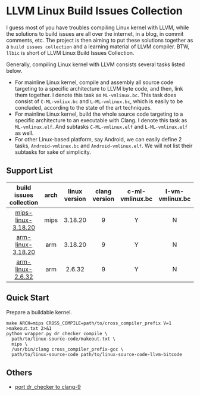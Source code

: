 # LLVM Linux Build Issues Collection

I guess most of you have troubles compiling Linux kernel with LLVM, while the solutions to build issues are all over
the internet, in a blog, in commit comments, etc. The project is then aiming to put these solutions together as a 
`build issues collection` and a learning material of LLVM compiler. BTW, `llbic` is short of LLVM Linux Build Issues
 Collection.
 
 Generally, compiling Linux kernel with LLVM consists several tasks listed below.
 + For mainline Linux kernel, compile and assembly all source code targeting to a specific architecture to LLVM byte 
 code, and then, link them together. I denote this task as `ML-vmlinux.bc`. This task does consist of `C-ML-vmliux.bc`
 and `L-ML-vmlinux.bc`, which is easily to be concluded, according to the state of the art techniques.
 + For mainline Linux kernel, build the whole source code targeting to a specific architecture to an executable with 
 Clang. I denote this task as `ML-vmlinux.elf`. And subtasks `C-ML-vmlinux.elf` and `L-ML-vmlinux.elf` as well.
 + For other Linux-based platform, say Android, we can easily define 2 tasks, `Android-vmlinux.bc` and
 `Android-vmlinux.elf`. We will not list their subtasks for sake of simplicity.


## Support List
|build issues collection|arch|linux version|clang version|c-ml-vmlinux.bc|l-vm-vmlinux.bc|
|:---:|:---:|:---:|:---:|:---:|:---:|
|[mips-linux-3.18.20](./arch/mips/linux-3.18.20.md)|mips|3.18.20|9|Y|N|
|[arm-linux-3.18.20](./arch/arm/linux-3.18.20.md)|arm|3.18.20|9|Y|N|
|[arm-linux-2.6.32](./arch/arm/linux-2.6.32.md)|arm|2.6.32|9|Y|N|

## Quick Start

Prepare a buildable kernel.

```shell script
make ARCH=mips CROSS_COMPILE=path/to/cross_compiler_prefix V=1 >makeout.txt 2>&1
python wrapper.py dr_checker compile \
  path/to/linux-source-code/makeout.txt \
  mips \
  /usr/bin/clang cross_compiler_prefix-gcc \
  path/to/linux-source-code path/to/linux-source-code-llvm-bitcode
```
## Others

+ [port dr_checker to clang-9](./doc/port-dr_checker-2-clang-9.md)
